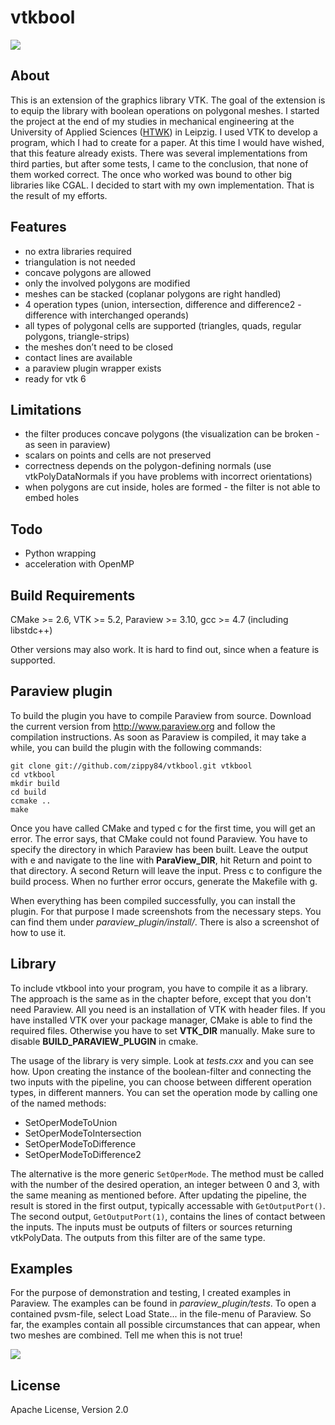 # vtkbool

![](https://raw.github.com/zippy84/vtkbool/master/cover.png)

## About

This is an extension of the graphics library VTK. The goal of the extension is to equip the library with boolean operations on polygonal meshes. I started the project at the end of my studies in mechanical engineering at the University of Applied Sciences ([HTWK](http://htwk-leipzig.de/)) in Leipzig. I used VTK to develop a program, which I had to create for a paper. At this time I would have wished, that this feature already exists. There was several implementations from third parties, but after some tests, I came to the conclusion, that none of them worked correct. The once who worked was bound to other big libraries like CGAL. I decided to start with my own implementation. That is the result of my efforts.

## Features

- no extra libraries required
- triangulation is not needed
- concave polygons are allowed
- only the involved polygons are modified
- meshes can be stacked (coplanar polygons are right handled)
- 4 operation types (union, intersection, difference and difference2 - difference with interchanged operands)
- all types of polygonal cells are supported (triangles, quads, regular polygons, triangle-strips)
- the meshes don’t need to be closed
- contact lines are available
- a paraview plugin wrapper exists
- ready for vtk 6

## Limitations

- the filter produces concave polygons (the visualization can be broken - as seen in paraview)
- scalars on points and cells are not preserved
- correctness depends on the polygon-defining normals (use vtkPolyDataNormals if you have problems with incorrect orientations)
- when polygons are cut inside, holes are formed - the filter is not able to embed  holes

## Todo

- Python wrapping
- acceleration with OpenMP

## Build Requirements

CMake >= 2.6, VTK >= 5.2, Paraview >= 3.10, gcc >= 4.7 (including libstdc++)

Other versions may also work. It is hard to find out, since when a feature is supported.

## Paraview plugin

To build the plugin you have to compile Paraview from source. Download the current version from <http://www.paraview.org> and follow the compilation instructions. As soon as Paraview is compiled, it may take a while, you can build the plugin with the following commands:

	git clone git://github.com/zippy84/vtkbool.git vtkbool
	cd vtkbool
	mkdir build
	cd build
	ccmake ..
	make

Once you have called CMake and typed c for the first time, you will get an error. The error says, that CMake could not found Paraview. You have to specify the directory in which Paraview has been built. Leave the output with e and navigate to the line with **ParaView\_DIR**, hit Return and point to that directory. A second Return will leave the input. Press c to configure the build process. When no further error occurs, generate the Makefile with g.

When everything has been compiled successfully, you can install the plugin. For that purpose I made screenshots from the necessary steps. You can find them under *paraview\_plugin/install/*. There is also a screenshot of how to use it.

## Library

To include vtkbool into your program, you have to compile it as a library. The approach is the same as in the chapter before, except that you don't need Paraview. All you need is an installation of VTK with header files. If you have installed VTK over your package manager, CMake is able to find the required files. Otherwise you have to set **VTK\_DIR** manually. Make sure to disable **BUILD\_PARAVIEW\_PLUGIN** in cmake.

The usage of the library is very simple. Look at *tests.cxx* and you can see how. Upon creating the instance of the boolean-filter and connecting the two inputs with the pipeline, you can choose between different operation types, in different manners. You can set the operation mode by calling one of the named methods:

- SetOperModeToUnion
- SetOperModeToIntersection
- SetOperModeToDifference
- SetOperModeToDifference2

The alternative is the more generic `SetOperMode`. The method must be called with the number of the desired operation, an integer between 0 and 3, with the same meaning as mentioned before. After updating the pipeline, the result is stored in the first output, typically accessable with `GetOutputPort()`. The second output, `GetOutputPort(1)`, contains the lines of contact between the inputs. The inputs must be outputs of filters or sources returning vtkPolyData. The outputs from this filter are of the same type.

## Examples

For the purpose of demonstration and testing, I created examples in Paraview. The examples can be found in *paraview\_plugin/tests*. To open a contained pvsm-file, select Load State... in the file-menu of Paraview. So far, the examples contain all possible circumstances that can appear, when two meshes are combined. Tell me when this is not true!

![](https://raw.github.com/zippy84/vtkbool/master/examples.png)

## License

Apache License, Version 2.0
